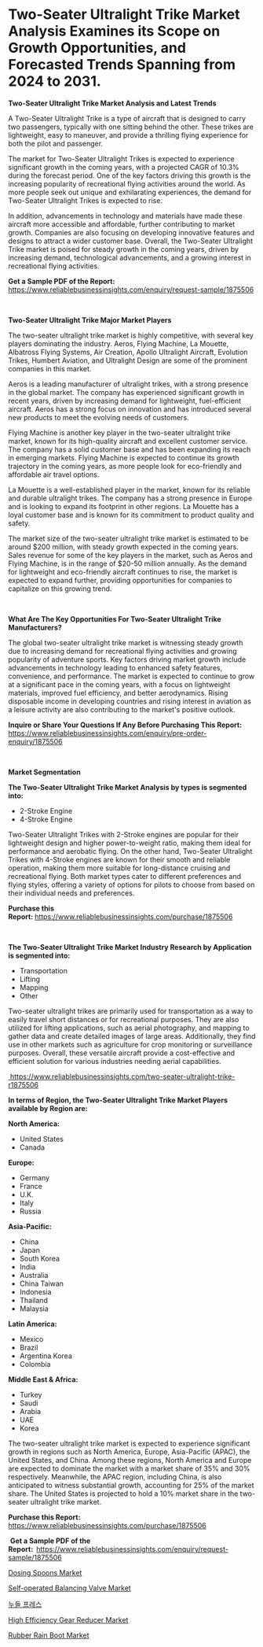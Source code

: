 <p><h1>Two-Seater Ultralight Trike Market Analysis Examines its Scope on Growth Opportunities, and Forecasted Trends Spanning from 2024 to 2031.</h1></p><p><strong>Two-Seater Ultralight Trike Market Analysis and Latest Trends</strong></p>
<p><p>A Two-Seater Ultralight Trike is a type of aircraft that is designed to carry two passengers, typically with one sitting behind the other. These trikes are lightweight, easy to maneuver, and provide a thrilling flying experience for both the pilot and passenger.</p><p>The market for Two-Seater Ultralight Trikes is expected to experience significant growth in the coming years, with a projected CAGR of 10.3% during the forecast period. One of the key factors driving this growth is the increasing popularity of recreational flying activities around the world. As more people seek out unique and exhilarating experiences, the demand for Two-Seater Ultralight Trikes is expected to rise.</p><p>In addition, advancements in technology and materials have made these aircraft more accessible and affordable, further contributing to market growth. Companies are also focusing on developing innovative features and designs to attract a wider customer base. Overall, the Two-Seater Ultralight Trike market is poised for steady growth in the coming years, driven by increasing demand, technological advancements, and a growing interest in recreational flying activities.</p></p>
<p><strong>Get a Sample PDF of the Report:&nbsp;</strong> <a href="https://www.reliablebusinessinsights.com/enquiry/request-sample/1875506">https://www.reliablebusinessinsights.com/enquiry/request-sample/1875506</a></p>
<p>&nbsp;</p>
<p><strong>Two-Seater Ultralight Trike Major Market Players</strong></p>
<p><p>The two-seater ultralight trike market is highly competitive, with several key players dominating the industry. Aeros, Flying Machine, La Mouette, Albatross Flying Systems, Air Creation, Apollo Ultralight Aircraft, Evolution Trikes, Humbert Aviation, and Ultralight Design are some of the prominent companies in this market.</p><p>Aeros is a leading manufacturer of ultralight trikes, with a strong presence in the global market. The company has experienced significant growth in recent years, driven by increasing demand for lightweight, fuel-efficient aircraft. Aeros has a strong focus on innovation and has introduced several new products to meet the evolving needs of customers.</p><p>Flying Machine is another key player in the two-seater ultralight trike market, known for its high-quality aircraft and excellent customer service. The company has a solid customer base and has been expanding its reach in emerging markets. Flying Machine is expected to continue its growth trajectory in the coming years, as more people look for eco-friendly and affordable air travel options.</p><p>La Mouette is a well-established player in the market, known for its reliable and durable ultralight trikes. The company has a strong presence in Europe and is looking to expand its footprint in other regions. La Mouette has a loyal customer base and is known for its commitment to product quality and safety.</p><p>The market size of the two-seater ultralight trike market is estimated to be around $200 million, with steady growth expected in the coming years. Sales revenue for some of the key players in the market, such as Aeros and Flying Machine, is in the range of $20-50 million annually. As the demand for lightweight and eco-friendly aircraft continues to rise, the market is expected to expand further, providing opportunities for companies to capitalize on this growing trend.</p></p>
<p>&nbsp;</p>
<p><strong>What Are The Key Opportunities For Two-Seater Ultralight Trike Manufacturers?</strong></p>
<p><p>The global two-seater ultralight trike market is witnessing steady growth due to increasing demand for recreational flying activities and growing popularity of adventure sports. Key factors driving market growth include advancements in technology leading to enhanced safety features, convenience, and performance. The market is expected to continue to grow at a significant pace in the coming years, with a focus on lightweight materials, improved fuel efficiency, and better aerodynamics. Rising disposable income in developing countries and rising interest in aviation as a leisure activity are also contributing to the market's positive outlook.</p></p>
<p><strong>Inquire or Share Your Questions If Any Before Purchasing This Report:</strong> <a href="https://www.reliablebusinessinsights.com/enquiry/pre-order-enquiry/1875506">https://www.reliablebusinessinsights.com/enquiry/pre-order-enquiry/1875506</a></p>
<p>&nbsp;</p>
<p><strong>Market Segmentation</strong></p>
<p><strong>The Two-Seater Ultralight Trike Market Analysis by types is segmented into:</strong></p>
<p><ul><li>2-Stroke Engine</li><li>4-Stroke Engine</li></ul></p>
<p><p>Two-Seater Ultralight Trikes with 2-Stroke engines are popular for their lightweight design and higher power-to-weight ratio, making them ideal for performance and aerobatic flying. On the other hand, Two-Seater Ultralight Trikes with 4-Stroke engines are known for their smooth and reliable operation, making them more suitable for long-distance cruising and recreational flying. Both market types cater to different preferences and flying styles, offering a variety of options for pilots to choose from based on their individual needs and preferences.</p></p>
<p><strong>Purchase this Report:&nbsp;</strong><a href="https://www.reliablebusinessinsights.com/purchase/1875506">https://www.reliablebusinessinsights.com/purchase/1875506</a></p>
<p>&nbsp;</p>
<p><strong>The Two-Seater Ultralight Trike Market Industry Research by Application is segmented into:</strong></p>
<p><ul><li>Transportation</li><li>Lifting</li><li>Mapping</li><li>Other</li></ul></p>
<p><p>Two-seater ultralight trikes are primarily used for transportation as a way to easily travel short distances or for recreational purposes. They are also utilized for lifting applications, such as aerial photography, and mapping to gather data and create detailed images of large areas. Additionally, they find use in other markets such as agriculture for crop monitoring or surveillance purposes. Overall, these versatile aircraft provide a cost-effective and efficient solution for various industries needing aerial capabilities.</p></p>
<p><a href="https://www.reliablebusinessinsights.com/two-seater-ultralight-trike-r1875506">&nbsp;https://www.reliablebusinessinsights.com/two-seater-ultralight-trike-r1875506</a></p>
<p><strong>In terms of Region, the Two-Seater Ultralight Trike Market Players available by Region are:</strong></p>
<p>
    <p> <strong> North America: </strong>
        <ul>
            <li>United States</li>
            <li>Canada</li>
        </ul>
        </p> 
    <p> <strong> Europe: </strong>
        <ul>
            <li>Germany</li>
            <li>France</li>
            <li>U.K.</li>
            <li>Italy</li>
            <li>Russia</li>
        </ul>
        </p> 
    <p> <strong> Asia-Pacific: </strong>
        <ul>
            <li>China</li>
            <li>Japan</li>
            <li>South Korea</li>
            <li>India</li>
            <li>Australia</li>
            <li>China Taiwan</li>
            <li>Indonesia</li>
            <li>Thailand</li>
            <li>Malaysia</li>
        </ul>
        </p> 
    <p> <strong> Latin America: </strong>
        <ul>
            <li>Mexico</li>
            <li>Brazil</li>
            <li>Argentina Korea</li>
            <li>Colombia</li>
        </ul>
        </p> 
    <p> <strong> Middle East & Africa: </strong>
        <ul>
            <li>Turkey</li>
            <li>Saudi</li>
            <li>Arabia</li>
            <li>UAE</li>
            <li>Korea</li>
        </ul>
    </p>
    </p>
<p><p>The two-seater ultralight trike market is expected to experience significant growth in regions such as North America, Europe, Asia-Pacific (APAC), the United States, and China. Among these regions, North America and Europe are expected to dominate the market with a market share of 35% and 30% respectively. Meanwhile, the APAC region, including China, is also anticipated to witness substantial growth, accounting for 25% of the market share. The United States is projected to hold a 10% market share in the two-seater ultralight trike market.</p></p>
<p><strong>Purchase this Report: </strong><a href="https://www.reliablebusinessinsights.com/purchase/1875506">https://www.reliablebusinessinsights.com/purchase/1875506</a></p>
<p>&nbsp;<strong>Get a Sample PDF of the Report:&nbsp;&nbsp;</strong><a href="https://www.reliablebusinessinsights.com/enquiry/request-sample/1875506">https://www.reliablebusinessinsights.com/enquiry/request-sample/1875506</a></p>
<p><strong></strong></p>
<p><p><a href="https://medium.com/@richard.james09789/insights-into-the-dosing-spoons-industry-market-financial-status-market-size-and-revenue-58ea499a2806">Dosing Spoons Market</a></p><p><a href="https://github.com/trameciabutler45/Market-Research-Report-List-1/blob/main/self-operated-balancing-valve-market.md">Self-operated Balancing Valve Market</a></p><p><a href="https://medium.com/@vlcostes/2024%EB%85%84%EB%B6%80%ED%84%B0-2031%EB%85%84%EA%B9%8C%EC%A7%80-9-9-%EC%9D%98-cagr%EB%A1%9C-%ED%99%95%EC%9E%A5%EB%90%98%EB%8A%94-%EB%84%88%EB%93%A4-%ED%94%84%EB%A0%88%EC%8A%A4-%EC%8B%9C%EC%9E%A5-%EA%B7%9C%EB%AA%A8%EC%97%90-%EB%8C%80%ED%95%9C-%ED%86%B5%EC%B0%B0%EB%A0%A5-13f0d64fd70c">누들 프레스</a></p><p><a href="https://github.com/sydneyHley85/Market-Research-Report-List-1/blob/main/high-efficiency-gear-reducer-market.md">High Efficiency Gear Reducer Market</a></p><p><a href="https://medium.com/@maria.hardacre7345/rubber-rain-boot-market-a-global-and-regional-analysis-focus-on-end-user-product-and-region-fa6fc983e311">Rubber Rain Boot Market</a></p></p>